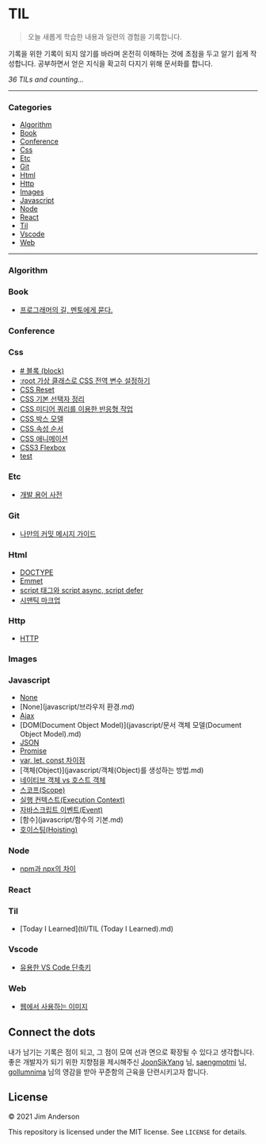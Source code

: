 # TIL

> 오늘 새롭게 학습한 내용과 일련의 경험을 기록합니다.

기록을 위한 기록이 되지 않기를 바라며 온전히 이해하는 것에 초점을 두고 알기 쉽게 작성합니다. 공부하면서 얻은 지식을 확고히 다지기 위해 문서화를 합니다. 


_36 TILs and counting..._

---

### Categories

* [Algorithm](#algorithm)
* [Book](#book)
* [Conference](#conference)
* [Css](#css)
* [Etc](#etc)
* [Git](#git)
* [Html](#html)
* [Http](#http)
* [Images](#images)
* [Javascript](#javascript)
* [Node](#node)
* [React](#react)
* [Til](#til)
* [Vscode](#vscode)
* [Web](#web)

---

### Algorithm


### Book

- [프로그래머의 길, 멘토에게 묻다.](book/apprenticeship-patterns.md)

### Conference


### Css

- [# 블록 (block)](css/210404_block-inline-inline-block.md)
- [:root 가상 클래스로 CSS 전역 변수 설정하기](css/root-selector.md)
- [CSS Reset](css/210405_reset-css.md)
- [CSS 기본 선택자 정리](css/210408_css-basics.md)
- [CSS 미디어 쿼리를 이용한 반응형 작업](css/210514-css-media-query-basics.md)
- [CSS 박스 모델](css/210409_css-box-model.md)
- [CSS 속성 순서](css/210504-css-property-order.md)
- [CSS 애니메이션](css/210429_css-animations.md)
- [CSS3 Flexbox](css/2104030_css-flex.md)
- [test](css/test.md)

### Etc

- [개발 용어 사전](etc/dictionary.md)

### Git

- [나만의 커밋 메시지 가이드](git/my-commit-guide.md)

### Html

- [DOCTYPE](html/210404_doctype.md)
- [Emmet](html/210406_emmet.md)
- [script 태그와 script async, script defer](html/210520_script-async-defer.md)
- [시맨틱 마크업](html/semantic.md)

### Http

- [HTTP](http/210410_http-basics.md)

### Images


### Javascript

- [None](javascript/arrow-function.md)
- [None](javascript/브라우저 환경.md)
- [Ajax](javascript/ajax.md)
- [DOM(Document Object Model)](javascript/문서 객체 모델(Document Object Model).md)
- [JSON](javascript/json.md)
- [Promise](javascript/promise.md)
- [var, let, const 차이점](javascript/210325_var-let-const.md)
- [객체(Object)](javascript/객체(Object)를 생성하는 방법.md)
- [네이티브 객체 vs 호스트 객체](javascript/210331_native-host.md)
- [스코프(Scope)](javascript/scope.md)
- [실행 컨텍스트(Execution Context)](javascript/execution-context.md)
- [자바스크립트 이벤트(Event)](javascript/event.md)
- [함수](javascript/함수의 기본.md)
- [호이스팅(Hoisting)](javascript/210325_hosting.md)

### Node

- [npm과 npx의 차이](node/210423_npm-npx.md)

### React


### Til

- [Today I Learned](til/TIL (Today I Learned).md)

### Vscode

- [유용한 VS Code 단축키](vscode/vscode_usage.md)

### Web

- [웹에서 사용하는 이미지](web/210404_bitmap-vector.md)

## Connect the dots

내가 남기는 기록은 점이 되고, 그 점이 모여 선과 면으로 확장될 수 있다고 생각합니다. 좋은 개발자가 되기 위한 지향점을 제시해주신 [JoonSikYang](https://github.com/joonsikyang) 님, [saengmotmi](https://github.com/saengmotmi) 님, [gollumnima](https://github.com/gollumnima) 님의 영감을 받아 꾸준함의 근육을 단련시키고자 합니다.

## License

&copy; 2021 Jim Anderson

This repository is licensed under the MIT license. See `LICENSE` for
details.